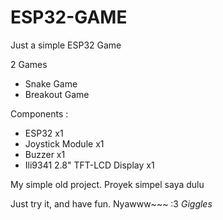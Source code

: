 # ESP32-GAME
Just a simple ESP32 Game


2 Games
- Snake Game
- Breakout Game

Components :
- ESP32 x1
- Joystick Module x1
- Buzzer x1
- Ili9341 2.8" TFT-LCD Display x1

My simple old project. Proyek simpel saya dulu

Just try it, and have fun. Nyawww~~~ :3 *Giggles*

